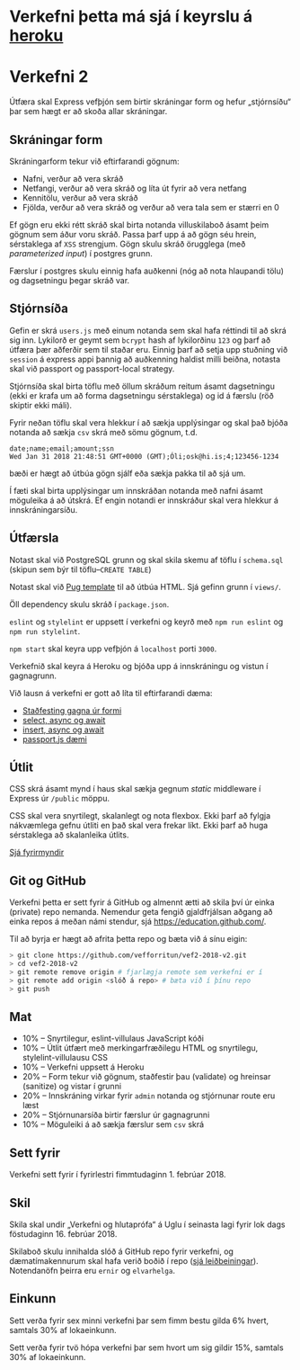 # Verkefni þetta má sjá í keyrslu á [heroku](https://afternoon-escarpment-90065.herokuapp.com/)

# Verkefni 2


Útfæra skal Express vefþjón sem birtir skráningar form og hefur „stjórnsíðu“ þar sem hægt er að skoða allar skráningar.

## Skráningar form

Skráningarform tekur við eftirfarandi gögnum:

* Nafni, verður að vera skráð
* Netfangi, verður að vera skráð og líta út fyrir að vera netfang
* Kennitölu, verður að vera skráð
* Fjölda, verður að vera skráð og verður að vera tala sem er stærri en 0

Ef gögn eru ekki rétt skráð skal birta notanda villuskilaboð ásamt þeim gögnum sem áður voru skráð. Passa þarf upp á að gögn séu hrein, sérstaklega af `XSS` strengjum. Gögn skulu skráð örugglega (með _parameterized input_) í postgres grunn.

Færslur í postgres skulu einnig hafa auðkenni (nóg að nota hlaupandi tölu) og dagsetningu þegar skráð var.

## Stjórnsíða

Gefin er skrá `users.js` með einum notanda sem skal hafa réttindi til að skrá sig inn. Lykilorð er geymt sem `bcrypt` hash af lykilorðinu `123` og þarf að útfæra þær aðferðir sem til staðar eru. Einnig þarf að setja upp stuðning við `session` á express appi þannig að auðkenning haldist milli beiðna, notasta skal við passport og passport-local strategy.

Stjórnsíða skal birta töflu með öllum skráðum reitum ásamt dagsetningu (ekki er krafa um að forma dagsetningu sérstaklega) og id á færslu (röð skiptir ekki máli).

Fyrir neðan töflu skal vera hlekkur í að sækja upplýsingar og skal það bjóða notanda að sækja `csv` skrá með sömu gögnum, t.d.

```csv
date;name;email;amount;ssn
Wed Jan 31 2018 21:48:51 GMT+0000 (GMT);Óli;osk@hi.is;4;123456-1234
```

bæði er hægt að útbúa gögn sjálf eða sækja pakka til að sjá um.

Í fæti skal birta upplýsingar um innskráðan notanda með nafni ásamt möguleika á að útskrá. Ef engin notandi er innskráður skal vera hlekkur á innskráningarsíðu.

## Útfærsla

Notast skal við PostgreSQL grunn og skal skila skemu af töflu í `schema.sql` (skipun sem býr til töflu–`CREATE TABLE`)

Notast skal við [Pug template](https://pugjs.org/) til að útbúa HTML. Sjá gefinn grunn í `views/`.

Öll dependency skulu skráð í `package.json`.

`eslint` og `stylelint` er uppsett í verkefni og keyrð með `npm run eslint` og `npm run stylelint`.

`npm start` skal keyra upp vefþjón á `localhost` porti `3000`.

Verkefnið skal keyra á Heroku og bjóða upp á innskráningu og vistun í gagnagrunn.

Við lausn á verkefni er gott að líta til eftirfarandi dæma:

* [Staðfesting gagna úr formi](https://github.com/vefforritun/vef2-2018/blob/master/fyrirlestrar/03/daemi/form/data-validator.js)
* [select, async og await](https://github.com/vefforritun/vef2-2018/blob/master/fyrirlestrar/03/daemi/postgres/select-async-await.js)
* [insert, async og await](https://github.com/vefforritun/vef2-2018/blob/master/fyrirlestrar/03/daemi/postgres/insert-async-await.js)
* [passport.js dæmi](https://github.com/vefforritun/vef2-2018/blob/master/fyrirlestrar/05/daemi/auth/passport.js)

## Útlit

CSS skrá ásamt mynd í haus skal sækja gegnum _static_ middleware í Express úr `/public` möppu.

CSS skal vera snyrtilegt, skalanlegt og nota flexbox. Ekki þarf að fylgja nákvæmlega gefnu útliti en það skal vera frekar líkt. Ekki þarf að huga sérstaklega að skalanleika útlits.

[Sjá fyrirmyndir](/layout/README.md)

## Git og GitHub

Verkefni þetta er sett fyrir á GitHub og almennt ætti að skila því úr einka (private) repo nemanda. Nemendur geta fengið gjaldfrjálsan aðgang að einka repos á meðan námi stendur, sjá https://education.github.com/.

Til að byrja er hægt að afrita þetta repo og bæta við á sínu eigin:

```bash
> git clone https://github.com/vefforritun/vef2-2018-v2.git
> cd vef2-2018-v2
> git remote remove origin # fjarlægja remote sem verkefni er í
> git remote add origin <slóð á repo> # bæta við í þínu repo
> git push
```

## Mat

* 10% – Snyrtilegur, eslint-villulaus JavaScript kóði
* 10% – Útlit útfært með merkingarfræðilegu HTML og snyrtilegu, stylelint-villulausu CSS
* 10% – Verkefni uppsett á Heroku
* 20% – Form tekur við gögnum, staðfestir þau (validate) og hreinsar (sanitize) og vistar í grunni
* 20% – Innskráning virkar fyrir `admin` notanda og stjórnunar route eru læst
* 20% – Stjórnunarsíða birtir færslur úr gagnagrunni
* 10% – Möguleiki á að sækja færslur sem `csv` skrá

## Sett fyrir

Verkefni sett fyrir í fyrirlestri fimmtudaginn 1. febrúar 2018.

## Skil

Skila skal undir „Verkefni og hlutaprófa“ á Uglu í seinasta lagi fyrir lok dags föstudaginn 16. febrúar 2018.

Skilaboð skulu innihalda slóð á GitHub repo fyrir verkefni, og dæmatímakennurum skal hafa verið boðið í repo ([sjá leiðbeiningar](https://help.github.com/articles/inviting-collaborators-to-a-personal-repository/)). Notendanöfn þeirra eru `ernir` og `elvarhelga`.

## Einkunn

Sett verða fyrir sex minni verkefni þar sem fimm bestu gilda 6% hvert, samtals 30% af lokaeinkunn.

Sett verða fyrir tvö hópa verkefni þar sem hvort um sig gildir 15%, samtals 30% af lokaeinkunn.
